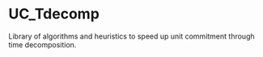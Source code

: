 # UC_Tdecomp
Library of algorithms and heuristics to speed up unit commitment through time decomposition. 
